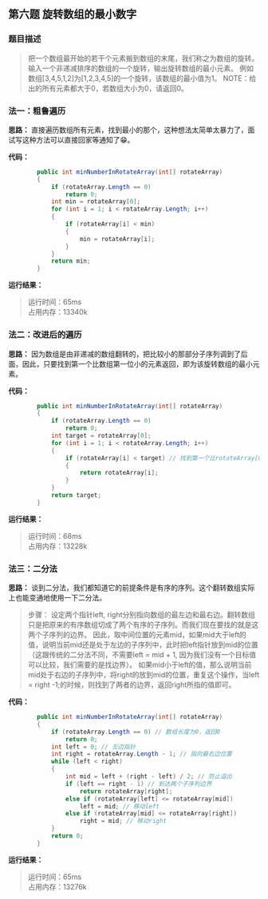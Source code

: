 ## 第六题 旋转数组的最小数字

### 题目描述

> 把一个数组最开始的若干个元素搬到数组的末尾，我们称之为数组的旋转。
> 输入一个非递减排序的数组的一个旋转，输出旋转数组的最小元素。
> 例如数组[3,4,5,1,2]为[1,2,3,4,5]的一个旋转，该数组的最小值为1。
> NOTE：给出的所有元素都大于0，若数组大小为0，请返回0。

### 法一：粗鲁遍历

**思路：** 直接遍历数组所有元素，找到最小的那个，这种想法太简单太暴力了，面试写这种方法可以直接回家等通知了😁。

**代码：** 

```C#
        public int minNumberInRotateArray(int[] rotateArray)
        {
            if (rotateArray.Length == 0)
                return 0;
            int min = rotateArray[0];
            for (int i = 1; i < rotateArray.Length; i++)
            {
                if (rotateArray[i] < min)
                {
                    min = rotateArray[i];
                }
            }
            return min;
        }
```

**运行结果：** 
> 运行时间：65ms   
> 占用内存：13340k

### 法二：改进后的遍历

**思路：** 因为数组是由非递减的数组翻转的，把比较小的那部分子序列调到了后面，因此，只要找到第一个比数组第一位小的元素返回，即为该旋转数组的最小元素。

**代码：** 

```C#
        public int minNumberInRotateArray(int[] rotateArray)
        {
            if (rotateArray.Length == 0)
                return 0;
            int target = rotateArray[0];
            for (int i = 1; i < rotateArray.Length; i++)
            {
                if (rotateArray[i] < target) // 找到第一个比rotateArray[0]小的元素
                {
                    return rotateArray[i];
                }
            }
            return target;
        }
```

**运行结果：** 
> 运行时间：68ms   
> 占用内存：13228k

### 法三：二分法

**思路：** 谈到二分法，我们都知道它的前提条件是有序的序列。这个翻转数组实际上也能变通地使用一下二分法。

> 步骤：
设定两个指针left, right分别指向数组的最左边和最右边。翻转数组只是把原来的有序数组切成了两个有序的子序列。而我们现在要找的就是这两个子序列的边界。
因此，取中间位置的元素mid，如果mid大于left的值，说明当前mid还是处于左边的子序列中，此时把left指针放到mid的位置（这跟传统的二分法不同，不需要left = mid + 1, 因为我们没有一个目标值可以比较，我们需要的是找边界）。
如果mid小于left的值，那么说明当前mid处于右边的子序列中，将right的放到mid的位置，重复这个操作，当left = right -1;的时候，则找到了两者的边界，返回right所指的值即可。

**代码：** 

```C#
        public int minNumberInRotateArray(int[] rotateArray)
        {
            if (rotateArray.Length == 0) // 数组长度为0，返回0
                return 0;
            int left = 0; // 左边指针
            int right = rotateArray.Length - 1; // 指向最右边位置
            while (left < right)
            {
                int mid = left + (right - left) / 2; // 防止溢出
                if (left == right - 1) // 到达两个子序列边界
                    return rotateArray[right];
                else if (rotateArray[left] <= rotateArray[mid])
                    left = mid; // 移动left
                else if (rotateArray[mid] <= rotateArray[right])
                    right = mid; // 移动right
            }
            return 0;
        }
```

**运行结果：** 
> 运行时间：65ms   
> 占用内存：13276k